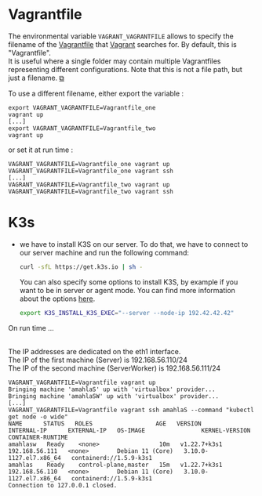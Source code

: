 # Vagrantfile
The environmental variable `VAGRANT_VAGRANTFILE` allows to specify the filename of the [Vagrantfile](https://www.vagrantup.com/docs/vagrantfile) that [Vagrant](https://learn.hashicorp.com/tutorials/vagrant/getting-started-index?in=vagrant/getting-started) searches for. By default, this is "Vagrantfile".<br/>
It is useful where a single folder may contain multiple Vagrantfiles representing different configurations. Note that this is not a file path, but just a filename. [⧉](https://www.vagrantup.com/docs/other/environmental-variables#vagrant_vagrantfile)

To use a different filename, either export the variable :
 ```shell
export VAGRANT_VAGRANTFILE=Vagrantfile_one
vagrant up
[...]
export VAGRANT_VAGRANTFILE=Vagrantfile_two
vagrant up
```
or set it at run time :
 ```shell
VAGRANT_VAGRANTFILE=Vagrantfile_one vagrant up
VAGRANT_VAGRANTFILE=Vagrantfile_one vagrant ssh
[...]
VAGRANT_VAGRANTFILE=Vagrantfile_two vagrant up
VAGRANT_VAGRANTFILE=Vagrantfile_two vagrant ssh
```

# K3s

- we have to install K3S on our server. To do that, we have to connect to our server machine and run the following command:

    ```bash
    curl -sfL https://get.k3s.io | sh -
    ```
    You can also specify some options to install K3S, by example if you want to be in server or agent mode. You can find more information about the options [here](https://docs.k3s.io/installation/configuration).

    ```bash
    export K3S_INSTALL_K3S_EXEC="--server --node-ip 192.42.42.42"
    ```


<summary>On run time ...</summary><br/>

The IP addresses are dedicated on the eth1 interface.<br/>
The IP of the first machine (Server) is 192.168.56.110/24<br/>
The IP of the second machine (ServerWorker) is 192.168.56.111/24

```shell
VAGRANT_VAGRANTFILE=Vagrantfile vagrant up
Bringing machine 'amahlaS' up with 'virtualbox' provider...
Bringing machine 'amahlaSW' up with 'virtualbox' provider...
[...]
VAGRANT_VAGRANTFILE=Vagrantfile vagrant ssh amahlaS --command "kubectl get node -o wide"
NAME      STATUS   ROLES                  AGE   VERSION        INTERNAL-IP      EXTERNAL-IP   OS-IMAGE                KERNEL-VERSION           CONTAINER-RUNTIME
amahlasw   Ready    <none>                 10m   v1.22.7+k3s1   192.168.56.111   <none>        Debian 11 (Core)   3.10.0-1127.el7.x86_64   containerd://1.5.9-k3s1
amahlas    Ready    control-plane,master   15m   v1.22.7+k3s1   192.168.56.110   <none>        Debian 11 (Core)   3.10.0-1127.el7.x86_64   containerd://1.5.9-k3s1
Connection to 127.0.0.1 closed.
```
